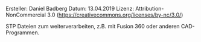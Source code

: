 Ersteller:	Daniel Badberg
Datum:		13.04.2019
Lizenz:		Attribution-NonCommercial 3.0 (https://creativecommons.org/licenses/by-nc/3.0/)



STP Dateien zum weiterverarbeiten, z.B. mit Fusion 360 oder anderen CAD-Programmen.

